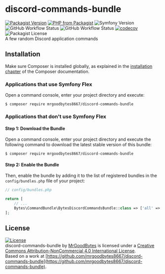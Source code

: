 # discord-commands-bundle
[![Packagist Version](https://img.shields.io/packagist/v/mrgoodbytes8667/discord-commands-bundle?logo=packagist&logoColor=FFF&style=flat)](https://packagist.org/packages/mrgoodbytes8667/discord-commands-bundle)
[![PHP from Packagist](https://img.shields.io/packagist/php-v/mrgoodbytes8667/discord-commands-bundle?logo=php&logoColor=FFF&style=flat)](https://packagist.org/packages/mrgoodbytes8667/discord-commands-bundle)
![Symfony Version](https://img.shields.io/endpoint?url=https%3A%2F%2Fshields.goodbytes.live%2Fshield%2Fsymfony%2F%255E5.3%2520%257C%2520%255E6.0&logoColor=FFF&style=flat)
![GitHub Workflow Status](https://img.shields.io/github/workflow/status/mrgoodbytes8667/discord-commands-bundle/release?label=stable&logo=github&logoColor=FFF&style=flat)
![GitHub Workflow Status](https://img.shields.io/github/workflow/status/mrgoodbytes8667/discord-commands-bundle/tests?logo=github&logoColor=FFF&style=flat)
[![codecov](https://img.shields.io/codecov/c/github/mrgoodbytes8667/discord-commands-bundle?logo=codecov&logoColor=FFF&style=flat)](https://codecov.io/gh/mrgoodbytes8667/discord-commands-bundle)
![Packagist License](https://img.shields.io/packagist/l/mrgoodbytes8667/discord-commands-bundle?logo=creative-commons&logoColor=FFF&style=flat)  
A few random Discord application commands

## Installation

Make sure Composer is installed globally, as explained in the
[installation chapter](https://getcomposer.org/doc/00-intro.md)
of the Composer documentation.

### Applications that use Symfony Flex

Open a command console, enter your project directory and execute:

```console
$ composer require mrgoodbytes8667/discord-commands-bundle
```

### Applications that don't use Symfony Flex

#### Step 1: Download the Bundle

Open a command console, enter your project directory and execute the
following command to download the latest stable version of this bundle:

```console
$ composer require mrgoodbytes8667/discord-commands-bundle
```

#### Step 2: Enable the Bundle

Then, enable the bundle by adding it to the list of registered bundles
in the `config/bundles.php` file of your project:

```php
// config/bundles.php

return [
    // ...
    Bytes\CommandBundle\BytesDiscordCommandsBundle::class => ['all' => true],
];
```

## License
[![License](https://i.creativecommons.org/l/by-nc/4.0/88x31.png)]("http://creativecommons.org/licenses/by-nc/4.0/)  
discord-commands-bundle by [MrGoodBytes](https://www.goodbytes.live) is licensed under a [Creative Commons Attribution-NonCommercial 4.0 International License](http://creativecommons.org/licenses/by-nc/4.0/).  
Based on a work at [https://github.com/mrgoodbytes8667/discord-commands-bundle](https://github.com/mrgoodbytes8667/discord-commands-bundle).